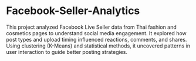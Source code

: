 # Facebook-Seller-Analytics
This project analyzed Facebook Live Seller data from Thai fashion and cosmetics pages to understand social media engagement.
It explored how post types and upload timing influenced reactions, comments, and shares.
Using clustering (K-Means) and statistical methods, it uncovered patterns in user interaction to guide better posting strategies.
